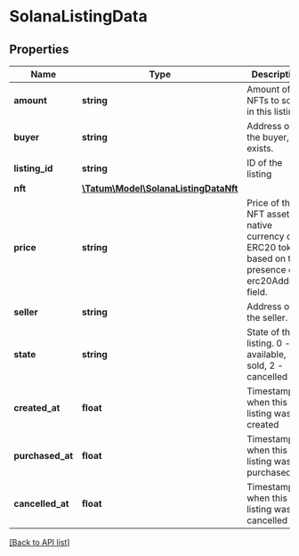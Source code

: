 # SolanaListingData

## Properties

Name | Type | Description | Notes
------------ | ------------- | ------------- | -------------
**amount** | **string** | Amount of NFTs to sold in this listing. |
**buyer** | **string** | Address of the buyer, if exists. | [optional]
**listing_id** | **string** | ID of the listing |
**nft** | [**\Tatum\Model\SolanaListingDataNft**](SolanaListingDataNft.md) |  |
**price** | **string** | Price of the NFT asset in native currency or ERC20 token based on the presence of erc20Address field. |
**seller** | **string** | Address of the seller. |
**state** | **string** | State of the listing. 0 - available, 1 - sold, 2 - cancelled |
**created_at** | **float** | Timestamp when this listing was created |
**purchased_at** | **float** | Timestamp when this listing was purchased | [optional]
**cancelled_at** | **float** | Timestamp when this listing was cancelled | [optional]

[[Back to API list]](../../README.md#api-endpoints)
